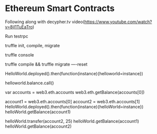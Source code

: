 # Ethereum Smart Contracts

Following along with decypher.tv video(https://www.youtube.com/watch?v=8jI1TuEaTro)


Run testrpc

truffle init, compile, migrate

truffle console

truffle compile && truffle migrate —-reset

HelloWorld.deployed().then(function(instance){helloworld=instance})

helloworld.balance.call()

var accounts = web3.eth.accounts
web3.eth.getBalance(accounts[0])

account1 = web3.eth.accounts[0]
account2 = web3.eth.accounts[1]
HelloWorld.deployed().then(function(instance){helloWorld=instance})
helloWorld.getBalance(account1)

helloWorld.transfer(account2, 25)
helloWorld.getBalance(account1)
helloWorld.getBalance(account2)
